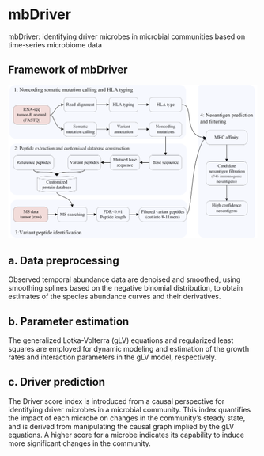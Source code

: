 # mbDriver
mbDriver: identifying driver microbes in microbial communities based on time-series microbiome data

## Framework of mbDriver
![](https://github.com/tanxiaoxiu/PGNneo/blob/master/pipeline.png)

## a. Data preprocessing
Observed temporal abundance data are denoised and smoothed, using smoothing splines based on the negative binomial distribution, to obtain estimates of the species abundance curves and their derivatives.
## b. Parameter estimation 
The generalized Lotka-Volterra (gLV) equations and regularized least squares are employed for dynamic modeling and estimation of the growth rates and interaction parameters in the gLV model, respectively. 
## c. Driver prediction
The Driver score index is introduced from a causal perspective for identifying driver microbes in a microbial community. This index quantifies the impact of each microbe on changes in the community’s steady state, and is derived from manipulating the causal graph implied by the gLV equations. A higher score for a microbe indicates its capability to induce more significant changes in the community.
